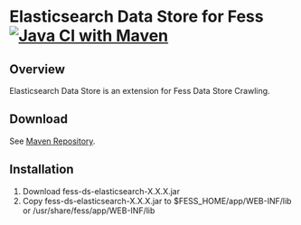 Elasticsearch Data Store for Fess
[![Java CI with Maven](https://github.com/codelibs/fess-ds-elasticsearch/actions/workflows/maven.yml/badge.svg)](https://github.com/codelibs/fess-ds-elasticsearch/actions/workflows/maven.yml)
==========================

## Overview

Elasticsearch Data Store is an extension for Fess Data Store Crawling.

## Download

See [Maven Repository](http://central.maven.org/maven2/org/codelibs/fess/fess-ds-elasticsearch/).

## Installation

1. Download fess-ds-elasticsearch-X.X.X.jar
2. Copy fess-ds-elasticsearch-X.X.X.jar to $FESS\_HOME/app/WEB-INF/lib or /usr/share/fess/app/WEB-INF/lib

